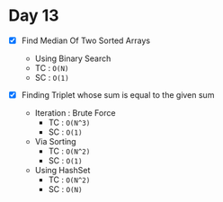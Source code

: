 # Day 13
- [x] Find Median Of Two Sorted Arrays
    - Using Binary Search
    - TC : ```O(N)```
    - SC : ```O(1)```


- [x] Finding Triplet whose sum is equal to the given sum
    - Iteration : Brute Force
        - TC : ```O(N^3)```
        - SC : ```O(1)```
    - Via Sorting
        - TC : ```O(N^2)```
        - SC : ```O(1)```
    - Using HashSet
      - TC : ```O(N^2)```
      - SC : ```O(N)```

